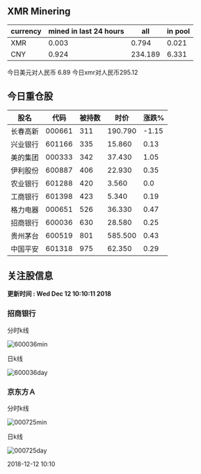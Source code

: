 ## XMR Minering

|currency|mined in last 24 hours|all|in pool|
|---|---|---|---|
|XMR|0.003|0.794|0.021|
|CNY|0.924|234.189|6.331|

今日美元对人民币 6.89	今日xmr对人民币295.12


## 今日重仓股 

|股名|代码|被持数|时价|涨跌%|
|---|---|---|---|---|
|长春高新|000661|311|190.790|-1.15|
|兴业银行|601166|335|15.860|0.13|
|美的集团|000333|342|37.430|1.05|
|伊利股份|600887|406|22.930|0.35|
|农业银行|601288|420|3.560|0.0|
|工商银行|601398|423|5.340|0.19|
|格力电器|000651|526|36.330|0.47|
|招商银行|600036|630|28.580|0.25|
|贵州茅台|600519|801|585.500|0.43|
|中国平安|601318|975|62.350|0.29|

## 关注股信息
**更新时间 : Wed Dec 12 10:10:11 2018**
### 招商银行 
分时k线

![600036min](http://image.sinajs.cn/newchart/min/n/sh600036.gif)

日k线

![600036day](http://image.sinajs.cn/newchart/daily/n/sh600036.gif)

### 京东方Ａ 
分时k线

![000725min](http://image.sinajs.cn/newchart/min/n/sz000725.gif)

日k线

![000725day](http://image.sinajs.cn/newchart/daily/n/sz000725.gif)

2018-12-12 10:10